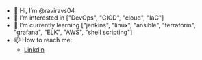 - 👋 Hi, I’m @raviravs04
- 👀 I’m interested in ["DevOps", "CICD", "cloud", "IaC"]
- 🌱 I’m currently learning ["jenkins", "linux", "ansible", "terraform", "grafana", "ELK", "AWS", "shell scripting"]
- 📫 How to reach me:
  - [Linkdin](https://www.linkedin.com/in/ravinder-singh-02803123a/)
